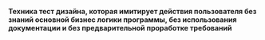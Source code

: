 **Техника тест дизайна, которая имитирует действия пользователя без знаний основной бизнес логики программы, без использования документации и без предварительной проработке требований**
